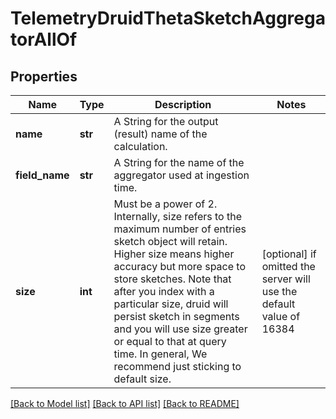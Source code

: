 # TelemetryDruidThetaSketchAggregatorAllOf

## Properties
Name | Type | Description | Notes
------------ | ------------- | ------------- | -------------
**name** | **str** | A String for the output (result) name of the calculation. | 
**field_name** | **str** | A String for the name of the aggregator used at ingestion time. | 
**size** | **int** | Must be a power of 2. Internally, size refers to the maximum number of entries sketch object will retain. Higher size means higher accuracy but more space to store sketches. Note that after you index with a particular size, druid will persist sketch in segments and you will use size greater or equal to that at query time. In general, We recommend just sticking to default size. | [optional]  if omitted the server will use the default value of 16384

[[Back to Model list]](../README.md#documentation-for-models) [[Back to API list]](../README.md#documentation-for-api-endpoints) [[Back to README]](../README.md)


